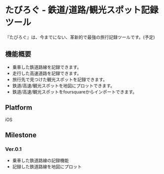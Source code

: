 # たびろぐ - 鉄道/道路/観光スポット記録ツール
『たびろぐ』は、今までにない、革新的で最強の旅行記録ツールです。(予定)

## 機能概要
* 乗車した鉄道路線を記録できます。
* 走行した高速道路を記録できます。
* 旅行先で見つけた観光スポットを記録できます。
* 鉄道/高速/観光スポットを地図にプロットできます。
* 鉄道/高速/観光スポットをfoursquareからインポートできます。

## Platform
iOS

## Milestone

### Ver.0.1
* 乗車した鉄道路線の記録機能
* 記録した鉄道路線を地図にプロット
